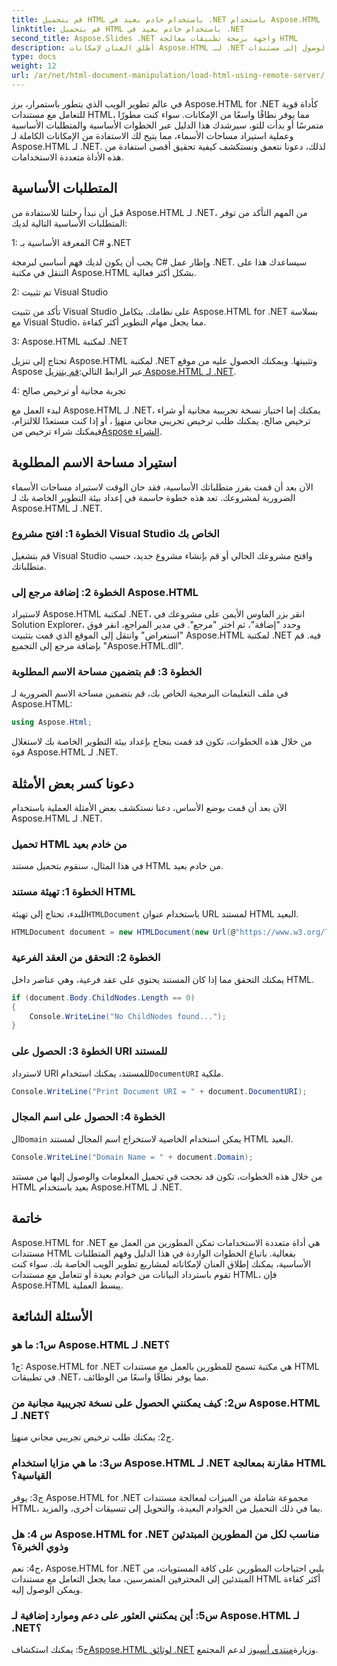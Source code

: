 ```yaml
---
title: قم بتحميل HTML باستخدام خادم بعيد في .NET باستخدام Aspose.HTML
linktitle: قم بتحميل HTML باستخدام خادم بعيد في .NET
second_title: Aspose.Slides .NET واجهة برمجة تطبيقات معالجة HTML
description: أطلق العنان لإمكانات Aspose.HTML لـ .NET من خلال دليلنا الشامل. تعرف على كيفية استيراد مساحات الأسماء والوصول إلى مستندات HTML البعيدة والمزيد.
type: docs
weight: 12
url: /ar/net/html-document-manipulation/load-html-using-remote-server/
---
```


في عالم تطوير الويب الذي يتطور باستمرار، برز Aspose.HTML for .NET كأداة قوية للتعامل مع مستندات HTML، مما يوفر نطاقًا واسعًا من الإمكانات. سواء كنت مطورًا متمرسًا أو بدأت للتو، سيرشدك هذا الدليل عبر الخطوات الأساسية والمتطلبات الأساسية وعملية استيراد مساحات الأسماء، مما يتيح لك الاستفادة من الإمكانات الكاملة لـ Aspose.HTML لـ .NET. لذلك، دعونا نتعمق ونستكشف كيفية تحقيق أقصى استفادة من هذه الأداة متعددة الاستخدامات.

## المتطلبات الأساسية

قبل أن نبدأ رحلتنا للاستفادة من Aspose.HTML لـ .NET، من المهم التأكد من توفر المتطلبات الأساسية التالية لديك:

1: المعرفة الأساسية بـ C# و.NET

يجب أن يكون لديك فهم أساسي لبرمجة C# وإطار عمل .NET. سيساعدك هذا على التنقل في مكتبة Aspose.HTML بشكل أكثر فعالية.

2: تم تثبيت Visual Studio

تأكد من تثبيت Visual Studio على نظامك. يتكامل Aspose.HTML for .NET بسلاسة مع Visual Studio، مما يجعل مهام التطوير أكثر كفاءة.

3: Aspose.HTML لمكتبة .NET

 تحتاج إلى تنزيل Aspose.HTML لمكتبة .NET وتثبيتها. ويمكنك الحصول عليه من موقع Aspose عبر الرابط التالي:[قم بتنزيل Aspose.HTML لـ .NET](https://releases.aspose.com/html/net/).

4: تجربة مجانية أو ترخيص صالح

 لبدء العمل مع Aspose.HTML لـ .NET، يمكنك إما اختيار نسخة تجريبية مجانية أو شراء ترخيص صالح. يمكنك طلب ترخيص تجريبي مجاني من[هنا](https://releases.aspose.com/) ، أو إذا كنت مستعدًا للالتزام، فيمكنك شراء ترخيص من[Aspose الشراء](https://purchase.aspose.com/buy).

## استيراد مساحة الاسم المطلوبة

الآن بعد أن قمت بفرز متطلباتك الأساسية، فقد حان الوقت لاستيراد مساحات الأسماء الضرورية لمشروعك. تعد هذه خطوة حاسمة في إعداد بيئة التطوير الخاصة بك لـ Aspose.HTML لـ .NET.

### الخطوة 1: افتح مشروع Visual Studio الخاص بك

قم بتشغيل Visual Studio وافتح مشروعك الحالي أو قم بإنشاء مشروع جديد، حسب متطلباتك.

### الخطوة 2: إضافة مرجع إلى Aspose.HTML

لاستيراد Aspose.HTML لمكتبة .NET، انقر بزر الماوس الأيمن على مشروعك في Solution Explorer، وحدد "إضافة"، ثم اختر "مرجع". في مدير المراجع، انقر فوق "استعراض" وانتقل إلى الموقع الذي قمت بتثبيت Aspose.HTML لمكتبة .NET فيه. قم بإضافة مرجع إلى التجميع "Aspose.HTML.dll".

### الخطوة 3: قم بتضمين مساحة الاسم المطلوبة

في ملف التعليمات البرمجية الخاص بك، قم بتضمين مساحة الاسم الضرورية لـ Aspose.HTML:

```csharp
using Aspose.Html;
```

من خلال هذه الخطوات، تكون قد قمت بنجاح بإعداد بيئة التطوير الخاصة بك لاستغلال قوة Aspose.HTML لـ .NET.

## دعونا كسر بعض الأمثلة

الآن بعد أن قمت بوضع الأساس، دعنا نستكشف بعض الأمثلة العملية باستخدام Aspose.HTML لـ .NET.

### تحميل HTML من خادم بعيد

في هذا المثال، سنقوم بتحميل مستند HTML من خادم بعيد.

### الخطوة 1: تهيئة مستند HTML

 للبدء، تحتاج إلى تهيئة`HTMLDocument` باستخدام عنوان URL لمستند HTML البعيد.

```csharp
HTMLDocument document = new HTMLDocument(new Url(@"https://www.w3.org/TR/html5/"));
```

### الخطوة 2: التحقق من العقد الفرعية

يمكنك التحقق مما إذا كان المستند يحتوي على عقد فرعية، وهي عناصر داخل HTML.

```csharp
if (document.Body.ChildNodes.Length == 0)
{
    Console.WriteLine("No ChildNodes found...");
}
```

### الخطوة 3: الحصول على URI للمستند

 لاسترداد URI للمستند، يمكنك استخدام`DocumentURI` ملكية.

```csharp
Console.WriteLine("Print Document URI = " + document.DocumentURI);
```

### الخطوة 4: الحصول على اسم المجال

 ال`Domain` يمكن استخدام الخاصية لاستخراج اسم المجال لمستند HTML البعيد.

```csharp
Console.WriteLine("Domain Name = " + document.Domain);
```

من خلال هذه الخطوات، تكون قد نجحت في تحميل المعلومات والوصول إليها من مستند HTML بعيد باستخدام Aspose.HTML لـ .NET.

## خاتمة

Aspose.HTML for .NET هي أداة متعددة الاستخدامات تمكن المطورين من العمل مع مستندات HTML بفعالية. باتباع الخطوات الواردة في هذا الدليل وفهم المتطلبات الأساسية، يمكنك إطلاق العنان لإمكاناته لمشاريع تطوير الويب الخاصة بك. سواء كنت تقوم باسترداد البيانات من خوادم بعيدة أو تتعامل مع مستندات HTML، فإن Aspose.HTML يبسط العملية.

## الأسئلة الشائعة

### س1: ما هو Aspose.HTML لـ .NET؟

ج1: Aspose.HTML for .NET هي مكتبة تسمح للمطورين بالعمل مع مستندات HTML في تطبيقات .NET، مما يوفر نطاقًا واسعًا من الوظائف.

### س2: كيف يمكنني الحصول على نسخة تجريبية مجانية من Aspose.HTML لـ .NET؟

 ج2: يمكنك طلب ترخيص تجريبي مجاني من[هنا](https://releases.aspose.com/).

### س3: ما هي مزايا استخدام Aspose.HTML لـ .NET مقارنة بمعالجة HTML القياسية؟

ج3: يوفر Aspose.HTML for .NET مجموعة شاملة من الميزات لمعالجة مستندات HTML، بما في ذلك التحميل من الخوادم البعيدة، والتحويل إلى تنسيقات أخرى، والمزيد.

### س 4: هل Aspose.HTML for .NET مناسب لكل من المطورين المبتدئين وذوي الخبرة؟

ج4: نعم، Aspose.HTML for .NET يلبي احتياجات المطورين على كافة المستويات، من المبتدئين إلى المحترفين المتمرسين، مما يجعل التعامل مع مستندات HTML أكثر كفاءة ويمكن الوصول إليه.

### س5: أين يمكنني العثور على دعم وموارد إضافية لـ Aspose.HTML لـ .NET؟

 ج5: يمكنك استكشاف[Aspose.HTML لوثائق .NET](https://reference.aspose.com/html/net/) وزيارة[منتدى أسبوز](https://forum.aspose.com/) لدعم المجتمع.